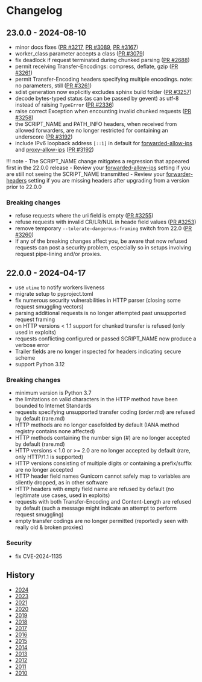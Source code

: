 <span id="news"></span>
# Changelog

## 23.0.0 - 2024-08-10

- minor docs fixes ([PR #3217](https://github.com/benoitc/gunicorn/pull/3217), [PR #3089](https://github.com/benoitc/gunicorn/pull/3089), [PR #3167](https://github.com/benoitc/gunicorn/pull/3167))
- worker_class parameter accepts a class ([PR #3079](https://github.com/benoitc/gunicorn/pull/3079))
- fix deadlock if request terminated during chunked parsing ([PR #2688](https://github.com/benoitc/gunicorn/pull/2688))
- permit receiving Transfer-Encodings: compress, deflate, gzip ([PR #3261](https://github.com/benoitc/gunicorn/pull/3261))
- permit Transfer-Encoding headers specifying multiple encodings. note: no parameters, still ([PR #3261](https://github.com/benoitc/gunicorn/pull/3261))
- sdist generation now explicitly excludes sphinx build folder ([PR #3257](https://github.com/benoitc/gunicorn/pull/3257))
- decode bytes-typed status (as can be passed by gevent) as utf-8 instead of raising `TypeError` ([PR #2336](https://github.com/benoitc/gunicorn/pull/2336))
- raise correct Exception when encounting invalid chunked requests ([PR #3258](https://github.com/benoitc/gunicorn/pull/3258))
- the SCRIPT_NAME and PATH_INFO headers, when received from allowed forwarders, are no longer restricted for containing an underscore ([PR #3192](https://github.com/benoitc/gunicorn/pull/3192))
- include IPv6 loopback address ``[::1]`` in default for [forwarded-allow-ips](reference/settings.md#forwarded_allow_ips) and [proxy-allow-ips](reference/settings.md#proxy_allow_ips) ([PR #3192](https://github.com/benoitc/gunicorn/pull/3192))

!!! note
    - The SCRIPT_NAME change mitigates a regression that appeared first in the 22.0.0 release
    - Review your [forwarded-allow-ips](reference/settings.md#forwarded_allow_ips) setting if you are still not seeing the SCRIPT_NAME transmitted
    - Review your [forwarder-headers](reference/settings.md#forwarder_headers) setting if you are missing headers after upgrading from a version prior to 22.0.0


### Breaking changes

- refuse requests where the uri field is empty ([PR #3255](https://github.com/benoitc/gunicorn/pull/3255))
- refuse requests with invalid CR/LR/NUL in heade field values ([PR #3253](https://github.com/benoitc/gunicorn/pull/3253))
- remove temporary ``--tolerate-dangerous-framing`` switch from 22.0 ([PR #3260](https://github.com/benoitc/gunicorn/pull/3260))
- If any of the breaking changes affect you, be aware that now refused requests can post a security problem, especially so in setups involving request pipe-lining and/or proxies.

## 22.0.0 - 2024-04-17

- use `utime` to notify workers liveness 
- migrate setup to pyproject.toml
- fix numerous security vulnerabilities in HTTP parser (closing some request smuggling vectors)
- parsing additional requests is no longer attempted past unsupported request framing
- on HTTP versions < 1.1 support for chunked transfer is refused (only used in exploits)
- requests conflicting configured or passed SCRIPT_NAME now produce a verbose error
- Trailer fields are no longer inspected for headers indicating secure scheme
- support Python 3.12

### Breaking changes

- minimum version is Python 3.7
- the limitations on valid characters in the HTTP method have been bounded to Internet Standards
- requests specifying unsupported transfer coding (order.md) are refused by default (rare.md)
- HTTP methods are no longer casefolded by default (IANA method registry contains none affected)
- HTTP methods containing the number sign (#) are no longer accepted by default (rare.md)
- HTTP versions < 1.0 or >= 2.0 are no longer accepted by default (rare, only HTTP/1.1 is supported)
- HTTP versions consisting of multiple digits or containing a prefix/suffix are no longer accepted
- HTTP header field names Gunicorn cannot safely map to variables are silently dropped, as in other software
- HTTP headers with empty field name are refused by default (no legitimate use cases, used in exploits)
- requests with both Transfer-Encoding and Content-Length are refused by default (such a message might indicate an attempt to perform request smuggling)
- empty transfer codings are no longer permitted (reportedly seen with really old & broken proxies)


### Security

- fix CVE-2024-1135

## History

- [2024](2024-news.md)
- [2023](2023-news.md)
- [2021](2021-news.md)
- [2020](2020-news.md)
- [2019](2019-news.md)
- [2018](2018-news.md)
- [2017](2017-news.md)
- [2016](2016-news.md)
- [2015](2015-news.md)
- [2014](2014-news.md)
- [2013](2013-news.md)
- [2012](2012-news.md)
- [2011](2011-news.md)
- [2010](2010-news.md)
